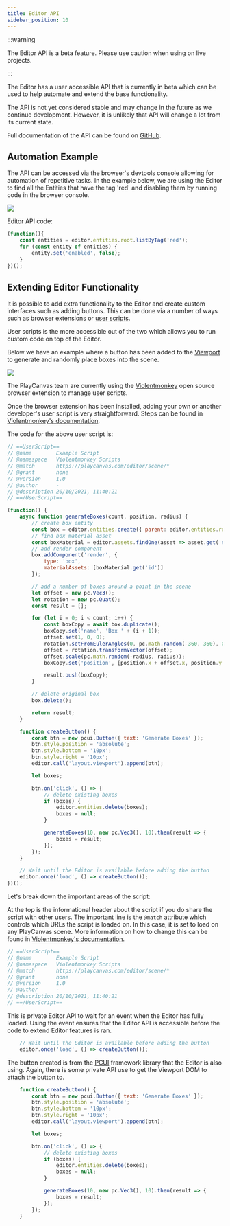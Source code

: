 ```yaml
---
title: Editor API
sidebar_position: 10
---
```


:::warning

The Editor API is a beta feature. Please use caution when using on live projects.

:::

The Editor has a user accessible API that is currently in beta which can be used to help automate and extend the base functionality.

The API is not yet considered stable and may change in the future as we continue development. However, it is unlikely that API will change a lot from its current state.

Full documentation of the API can be found on [GitHub][github-api].

## Automation Example

The API can be accessed via the browser's devtools console allowing for automation of repetitive tasks. In the example below, we are using the Editor to find all the Entities that have the tag 'red' and disabling them by running code in the browser console.

![][disable-red-boxes-gif]

Editor API code:

```javascript
(function(){
    const entities = editor.entities.root.listByTag('red');
    for (const entity of entities) {
        entity.set('enabled', false);
    }
})();
```

## Extending Editor Functionality

It is possible to add extra functionality to the Editor and create custom interfaces such as adding buttons. This can be done via a number of ways such as browser extensions or [user scripts][user-scripts].

User scripts is the more accessible out of the two which allows you to run custom code on top of the Editor.

Below we have an example where a button has been added to the [Viewport][viewport] to generate and randomly place boxes into the scene.

![][generate-boxes-gif]

The PlayCanvas team are currently using the [Violentmonkey][violentmonkey] open source browser extension to manage user scripts.

Once the browser extension has been installed, adding your own or another developer's user script is very straightforward. Steps can be found in [Violentmonkey's documentation][violentmonkey-docs].

The code for the above user script is:

```javascript
// ==UserScript==
// @name        Example Script
// @namespace   Violentmonkey Scripts
// @match       https://playcanvas.com/editor/scene/*
// @grant       none
// @version     1.0
// @author      -
// @description 20/10/2021, 11:40:21
// ==/UserScript==

(function() {
    async function generateBoxes(count, position, radius) {
        // create box entity
        const box = editor.entities.create({ parent: editor.entities.root });
        // find box material asset
        const boxMaterial = editor.assets.findOne(asset => asset.get('name') === 'boxMaterial');
        // add render component
        box.addComponent('render', {
            type: 'box',
            materialAssets: [boxMaterial.get('id')]
        });

        // add a number of boxes around a point in the scene
        let offset = new pc.Vec3();
        let rotation = new pc.Quat();
        const result = [];

        for (let i = 0; i < count; i++) {
            const boxCopy = await box.duplicate();
            boxCopy.set('name', 'Box ' + (i + 1));
            offset.set(1, 0, 0);
            rotation.setFromEulerAngles(0, pc.math.random(-360, 360), 0);
            offset = rotation.transformVector(offset);
            offset.scale(pc.math.random(-radius, radius));
            boxCopy.set('position', [position.x + offset.x, position.y + offset.y, position.z + offset.z]);

            result.push(boxCopy);
        }

        // delete original box
        box.delete();

        return result;
    }

    function createButton() {
        const btn = new pcui.Button({ text: 'Generate Boxes' });
        btn.style.position = 'absolute';
        btn.style.bottom = '10px';
        btn.style.right = '10px';
        editor.call('layout.viewport').append(btn);

        let boxes;

        btn.on('click', () => {
            // delete existing boxes
            if (boxes) {
                editor.entities.delete(boxes);
                boxes = null;
            }

            generateBoxes(10, new pc.Vec3(), 10).then(result => {
                boxes = result;
            });
        });
    }

    // Wait until the Editor is available before adding the button
    editor.once('load', () => createButton());
})();
```

Let's break down the important areas of the script:

At the top is the informational header about the script if you do share the script with other users. The important line is the `@match` attribute which controls which URLs the script is loaded on. In this case, it is set to load on any PlayCanvas scene. More information on how to change this can be found in [Violentmonkey's documentation][violentmonkey-matching].

```javascript
// ==UserScript==
// @name        Example Script
// @namespace   Violentmonkey Scripts
// @match       https://playcanvas.com/editor/scene/*
// @grant       none
// @version     1.0
// @author      -
// @description 20/10/2021, 11:40:21
// ==/UserScript==
```

This is private Editor API to wait for an event when the Editor has fully loaded. Using the event ensures that the Editor API is accessible before the code to extend Editor features is ran.

```javascript
    // Wait until the Editor is available before adding the button
    editor.once('load', () => createButton());
```

The button created is from the [PCUI][pcui] framework library that the Editor is also using. Again, there is some private API use to get the Viewport DOM to attach the button to.

```javascript
    function createButton() {
        const btn = new pcui.Button({ text: 'Generate Boxes' });
        btn.style.position = 'absolute';
        btn.style.bottom = '10px';
        btn.style.right = '10px';
        editor.call('layout.viewport').append(btn);

        let boxes;

        btn.on('click', () => {
            // delete existing boxes
            if (boxes) {
                editor.entities.delete(boxes);
                boxes = null;
            }

            generateBoxes(10, new pc.Vec3(), 10).then(result => {
                boxes = result;
            });
        });
    }
```

[disable-red-boxes-gif]: /images/user-manual/editor/editor-api/disable-red-boxes.gif
[github-api]: https://github.com/playcanvas/editor-api/blob/master/docs/modules.md#playcanvas-editor-api
[user-scripts]: https://en.wikipedia.org/wiki/Userscript
[viewport]: /user-manual/editor/viewport
[violentmonkey]: https://violentmonkey.github.io/
[violentmonkey-docs]: https://violentmonkey.github.io/guide/creating-a-userscript/
[violentmonkey-matching]: https://violentmonkey.github.io/api/matching/
[generate-boxes-gif]: /images/user-manual/editor/editor-api/generate-random-boxes.gif
[pcui]: https://github.com/playcanvas/pcui

